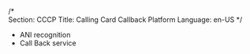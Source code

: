 /*                                                                                                                                                                                                                                                                                                 
Section: CCCP
Title: Calling Card Callback Platform
Language: en-US
*/

- ANI recognition
- Call Back service
